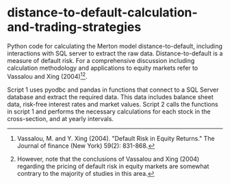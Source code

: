 # distance-to-default-calculation-and-trading-strategies
Python code for calculating the Merton model distance-to-default, including interactions with SQL server to extract the raw data.
Distance-to-default is a measure of default risk. For a comprehensive discussion including calculation methodology and applications to equity markets refer to Vassalou and Xing (2004)[^1][^2].

Script 1 uses pyodbc and pandas in functions that connect to a SQL Server database and extract the required data. This data includes balance sheet data, risk-free interest rates and market values.
Script 2 calls the functions in script 1 and performs the necessary calculations for each stock in the cross-section, and at yearly intervals.

[^1]: Vassalou, M. and Y. Xing (2004). "Default Risk in Equity Returns." The Journal of finance (New York) 59(2): 831-868.
[^2]: However, note that the conclusions of Vassalou and Xing (2004) regarding the pricing of default risk in equity markets are somewhat contrary to the majority of studies in this area.
